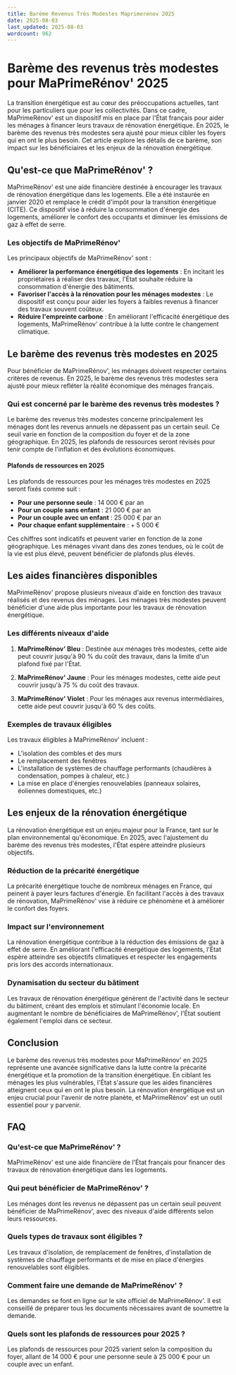 ```yaml
---
title: Barème Revenus Très Modestes Maprimerenov 2025
date: 2025-08-03
last_updated: 2025-08-03
wordcount: 962
---
```


# Barème des revenus très modestes pour MaPrimeRénov' 2025

La transition énergétique est au cœur des préoccupations actuelles, tant pour les particuliers que pour les collectivités. Dans ce cadre, MaPrimeRénov' est un dispositif mis en place par l'État français pour aider les ménages à financer leurs travaux de rénovation énergétique. En 2025, le barème des revenus très modestes sera ajusté pour mieux cibler les foyers qui en ont le plus besoin. Cet article explore les détails de ce barème, son impact sur les bénéficiaires et les enjeux de la rénovation énergétique.

## Qu'est-ce que MaPrimeRénov' ?

MaPrimeRénov' est une aide financière destinée à encourager les travaux de rénovation énergétique dans les logements. Elle a été instaurée en janvier 2020 et remplace le crédit d'impôt pour la transition énergétique (CITE). Ce dispositif vise à réduire la consommation d'énergie des logements, améliorer le confort des occupants et diminuer les émissions de gaz à effet de serre.

### Les objectifs de MaPrimeRénov'

Les principaux objectifs de MaPrimeRénov' sont :

- **Améliorer la performance énergétique des logements** : En incitant les propriétaires à réaliser des travaux, l'État souhaite réduire la consommation d'énergie des bâtiments.
- **Favoriser l'accès à la rénovation pour les ménages modestes** : Le dispositif est conçu pour aider les foyers à faibles revenus à financer des travaux souvent coûteux.
- **Réduire l'empreinte carbone** : En améliorant l'efficacité énergétique des logements, MaPrimeRénov' contribue à la lutte contre le changement climatique.

## Le barème des revenus très modestes en 2025

Pour bénéficier de MaPrimeRénov', les ménages doivent respecter certains critères de revenus. En 2025, le barème des revenus très modestes sera ajusté pour mieux refléter la réalité économique des ménages français.

### Qui est concerné par le barème des revenus très modestes ?

Le barème des revenus très modestes concerne principalement les ménages dont les revenus annuels ne dépassent pas un certain seuil. Ce seuil varie en fonction de la composition du foyer et de la zone géographique. En 2025, les plafonds de ressources seront révisés pour tenir compte de l'inflation et des évolutions économiques.

#### Plafonds de ressources en 2025

Les plafonds de ressources pour les ménages très modestes en 2025 seront fixés comme suit :

- **Pour une personne seule** : 14 000 € par an
- **Pour un couple sans enfant** : 21 000 € par an
- **Pour un couple avec un enfant** : 25 000 € par an
- **Pour chaque enfant supplémentaire** : + 5 000 €

Ces chiffres sont indicatifs et peuvent varier en fonction de la zone géographique. Les ménages vivant dans des zones tendues, où le coût de la vie est plus élevé, peuvent bénéficier de plafonds plus élevés.

## Les aides financières disponibles

MaPrimeRénov' propose plusieurs niveaux d'aide en fonction des travaux réalisés et des revenus des ménages. Les ménages très modestes peuvent bénéficier d'une aide plus importante pour les travaux de rénovation énergétique.

### Les différents niveaux d'aide

1. **MaPrimeRénov' Bleu** : Destinée aux ménages très modestes, cette aide peut couvrir jusqu'à 90 % du coût des travaux, dans la limite d'un plafond fixé par l'État.
   
2. **MaPrimeRénov' Jaune** : Pour les ménages modestes, cette aide peut couvrir jusqu'à 75 % du coût des travaux.

3. **MaPrimeRénov' Violet** : Pour les ménages aux revenus intermédiaires, cette aide peut couvrir jusqu'à 60 % des coûts.

### Exemples de travaux éligibles

Les travaux éligibles à MaPrimeRénov' incluent :

- L'isolation des combles et des murs
- Le remplacement des fenêtres
- L'installation de systèmes de chauffage performants (chaudières à condensation, pompes à chaleur, etc.)
- La mise en place d'énergies renouvelables (panneaux solaires, éoliennes domestiques, etc.)

## Les enjeux de la rénovation énergétique

La rénovation énergétique est un enjeu majeur pour la France, tant sur le plan environnemental qu'économique. En 2025, avec l'ajustement du barème des revenus très modestes, l'État espère atteindre plusieurs objectifs.

### Réduction de la précarité énergétique

La précarité énergétique touche de nombreux ménages en France, qui peinent à payer leurs factures d'énergie. En facilitant l'accès à des travaux de rénovation, MaPrimeRénov' vise à réduire ce phénomène et à améliorer le confort des foyers.

### Impact sur l'environnement

La rénovation énergétique contribue à la réduction des émissions de gaz à effet de serre. En améliorant l'efficacité énergétique des logements, l'État espère atteindre ses objectifs climatiques et respecter les engagements pris lors des accords internationaux.

### Dynamisation du secteur du bâtiment

Les travaux de rénovation énergétique génèrent de l'activité dans le secteur du bâtiment, créant des emplois et stimulant l'économie locale. En augmentant le nombre de bénéficiaires de MaPrimeRénov', l'État soutient également l'emploi dans ce secteur.

## Conclusion

Le barème des revenus très modestes pour MaPrimeRénov' en 2025 représente une avancée significative dans la lutte contre la précarité énergétique et la promotion de la transition énergétique. En ciblant les ménages les plus vulnérables, l'État s'assure que les aides financières atteignent ceux qui en ont le plus besoin. La rénovation énergétique est un enjeu crucial pour l'avenir de notre planète, et MaPrimeRénov' est un outil essentiel pour y parvenir.

## FAQ

### Qu'est-ce que MaPrimeRénov' ?

MaPrimeRénov' est une aide financière de l'État français pour financer des travaux de rénovation énergétique dans les logements.

### Qui peut bénéficier de MaPrimeRénov' ?

Les ménages dont les revenus ne dépassent pas un certain seuil peuvent bénéficier de MaPrimeRénov', avec des niveaux d'aide différents selon leurs ressources.

### Quels types de travaux sont éligibles ?

Les travaux d'isolation, de remplacement de fenêtres, d'installation de systèmes de chauffage performants et de mise en place d'énergies renouvelables sont éligibles.

### Comment faire une demande de MaPrimeRénov' ?

Les demandes se font en ligne sur le site officiel de MaPrimeRénov'. Il est conseillé de préparer tous les documents nécessaires avant de soumettre la demande.

### Quels sont les plafonds de ressources pour 2025 ?

Les plafonds de ressources pour 2025 varient selon la composition du foyer, allant de 14 000 € pour une personne seule à 25 000 € pour un couple avec un enfant.